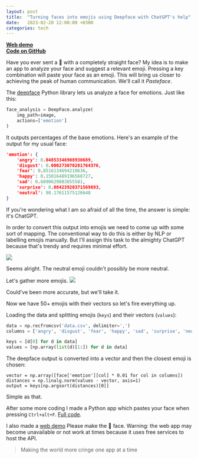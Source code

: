 ```yaml
---
layout: post
title:  "Turning faces into emojis using Deepface with ChatGPT's help"
date:   2023-02-20 12:00:00 +0300
categories: tech
---
```

<b>[Web demo](https://ivanludvig.github.io/pasteface)</b>  
<b>[Code on GitHub](https://github.com/IvanLudvig/pasteface)</b>


Have you ever sent a 🤣 with a completely straight face? 
My idea is to make an app to analyze your face and suggest a relevant emoji. Pressing a key combination will paste your face as an emoji. This will bring us closer to achieving the peak of human communication. We'll call it _Pasteface_.


The [deepface](https://github.com/serengil/deepface) Python library lets us analyze a face for emotions. Just like this:
```python
face_analysis = DeepFace.analyze(
    img_path=image,
    actions=['emotion']
)
```
It outputs percentages of the base emotions. Here's an example of the output for my usual face:
```json
'emotion': {
    'angry': 0.04853346908930689, 
    'disgust': 0.000273070281764376,
    'fear': 0.8516134694218636, 
    'happy': 0.15016489196568727,
    'sad': 0.6890629883855581, 
    'surprise': 0.08423920371569693,
    'neutral': 98.17611575126648
}
```
If you're wondering what I am so afraid of all the time, the answer is simple: it's ChatGPT.

In order to convert this output into emojis we need to come up with some sort of mapping. The conventional way to do this is either by NLP or labelling emojis manually. But I'll assign this task to the almighty ChatGPT because that's trendy and requires minimal effort.

<img src="{{site.baseurl}}/assets/img/pasteface/prompt1.png">

Seems alright. The neutral emoji couldn't possibly be more neutral. 

Let's gather more emojis.
<img src="{{site.baseurl}}/assets/img/pasteface/prompt2.png">

Could've been more accurate, but we'll take it.

Now we have 50+ emojis with their vectors so let's fire everything up. 

Loading the data and splitting emojis (`keys`) and their vectors (`values`):
```python
data = np.recfromcsv('data.csv', delimiter=',')
columns = ['angry', 'disgust', 'fear', 'happy', 'sad', 'surprise', 'neutral']

keys = [d[0] for d in data]
values = [np.array(list(d)[1:]) for d in data]
```

The deepface output is converted into a vector and then the closest emoji is chosen:
```
vector = np.array([face['emotion'][col] * 0.01 for col in columns])
distances = np.linalg.norm(values - vector, axis=1)
output = keys[np.argsort(distances)[0]]
````

Simple as that. 

After some more coding I made a Python app which pastes your face when pressing `Ctrl+alt+F`. [Full code](https://github.com/IvanLudvig/pasteface).

I also made a [web demo](https://ivanludvig.github.io/pasteface) Please make the 🦕 face. Warning: the web app may become unavailable or not work at times because it uses free services to host the API.


> Making the world more cringe one app at a time
